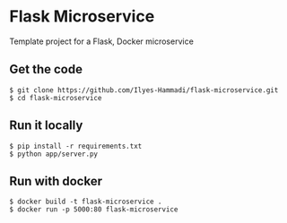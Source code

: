 # Flask Microservice

Template project for a Flask, Docker microservice

## Get the code
```shell
$ git clone https://github.com/Ilyes-Hammadi/flask-microservice.git
$ cd flask-microservice
```

## Run it locally
```shell
$ pip install -r requirements.txt
$ python app/server.py
```

## Run with docker
```shell
$ docker build -t flask-microservice .
$ docker run -p 5000:80 flask-microservice
```